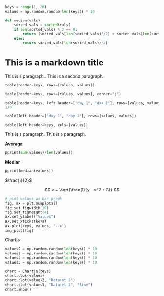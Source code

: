 ```python exec
keys = range(1, 20)
values = np.random.random(len(keys)) * 10

def median(vals):
    sorted_vals = sorted(vals)
    if len(sorted_vals) % 2 == 0:
        return (sorted_vals[len(sorted_vals)//2] + sorted_vals[len(sorted_vals)//2 - 1])/2
    else:
        return sorted_vals[len(sorted_vals)//2]
```

# This is a markdown title

This is a paragraph..
This is a second paragraph.

```python exec
table(header=keys, rows=[values, values])
```

```python exec
table(header=keys, rows=[values, values], corner="j")
```

```python exec
table(header=keys, left_header=["day 1", "day 2"], rows=[values, values], corner="j \\ i")
1/0
```

```python exec
table(left_header=["day 1", "day 2"], rows=[values, values])
```

```python exec
table(left_header=keys, cols=[values])
```


This is a paragraph.
This is a paragraph.

**Average**:
```python exec
pprint(sum(values)/len(values))
```

**Median**:
```python exec
pprint(median(values))
```

$\frac{1}{2}$

$$
x = \sqrt{\frac{1}{y - x^2 + 3}}
$$

```python exec
# plot values as bar graph
fig, ax = plt.subplots()
fig.set_figwidth(10)
fig.set_figheight(4)
ax.set_ylabel("Values")
ax.set_xticks(keys)
ax.plot(keys, values, '--o')
img_plot(fig)
```

Chartjs:

```python exec
values2 = np.random.random(len(keys)) * 10
values3 = np.random.random(len(keys)) * 10
values4 = np.random.random(len(keys)) * 10
values5 = np.random.random(len(keys)) * 10

chart = Chartjs(keys)
chart.plot(values)
chart.plot(values2, "Dataset 2")
chart.plot(values3, "Dataset 3", "line")
chart.show()
```
